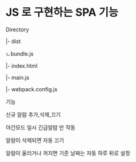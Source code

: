 # JS 로 구현하는 SPA 기능

Directory

|- dist

  ㄴbundle.js
  
|- index.html

|- main.js

|- webpack.config.js


기능

신규 알람 추가,삭제,끄기

야간모드 일시 긴급알람 만 작동

알람이 삭제되면 자동 끄기 

알람이 울리거나 꺼지면 기준 날짜는 자동 하루 뒤로 설정


